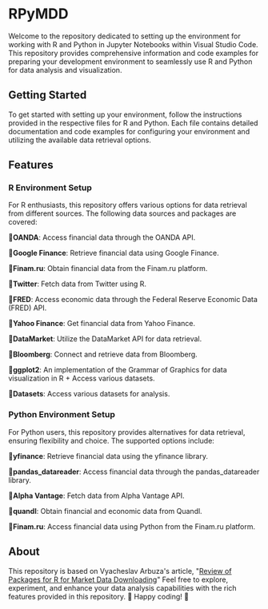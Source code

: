 # RPyMDD
Welcome to the repository dedicated to setting up the environment for working with R and Python in Jupyter Notebooks within Visual Studio Code. This repository provides comprehensive information and code examples for preparing your development environment to seamlessly use R and Python for data analysis and visualization.
## Getting Started
To get started with setting up your environment, follow the instructions provided in the respective files for R and Python. Each file contains detailed documentation and code examples for configuring your environment and utilizing the available data retrieval options.

## Features
### R Environment Setup
For R enthusiasts, this repository offers various options for data retrieval from different sources. The following data sources and packages are covered:

📌**OANDA**: Access financial data through the OANDA API.

📌**Google Finance**: Retrieve financial data using Google Finance.

📌**Finam.ru**: Obtain financial data from the Finam.ru platform.

📌**Twitter**: Fetch data from Twitter using R.

📌**FRED**: Access economic data through the Federal Reserve Economic Data (FRED) API.

📌**Yahoo Finance**: Get financial data from Yahoo Finance.

📌**DataMarket**: Utilize the DataMarket API for data retrieval.

📌**Bloomberg**: Connect and retrieve data from Bloomberg.

📌**ggplot2**: An implementation of the Grammar of Graphics for data visualization in R + Access various datasets.

📌**Datasets**: Access various datasets for analysis.

### Python Environment Setup
For Python users, this repository provides alternatives for data retrieval, ensuring flexibility and choice. The supported options include:

📌**yfinance**: Retrieve financial data using the yfinance library.

📌**pandas_datareader**: Access financial data through the pandas_datareader library.

📌**Alpha Vantage**: Fetch data from Alpha Vantage API.

📌**quandl**: Obtain financial and economic data from Quandl.

📌**Finam.ru**: Access financial data using Python from the Finam.ru platform.

## About
This repository is based on Vyacheslav Arbuza's article, "[Review of Packages for R for Market Data Downloading](https://github.com/SkivHisink/RPyMDD/blob/main/docs/OriginalArticle.pdf)" Feel free to explore, experiment, and enhance your data analysis capabilities with the rich features provided in this repository. 
🚀 Happy coding! 🚀
